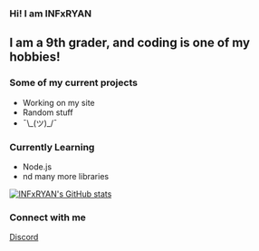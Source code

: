 ### Hi! I am INFxRYAN 

## I am a 9th grader, and coding is one of my hobbies!

### Some of my current projects

-   Working on my site 
-   Random stuff
-   ¯\\\_(ツ)\_/¯

### Currently Learning

-   Node.js
-   nd many more libraries


[![INFxRYAN's GitHub stats](https://github-readme-stats.vercel.app/api?username=INFxRYAN&show_icons=true&theme=dark)](https://github.com/INFxRYAN)

### Connect with me

[Discord](https://discord.com/users/758913340717662210)
